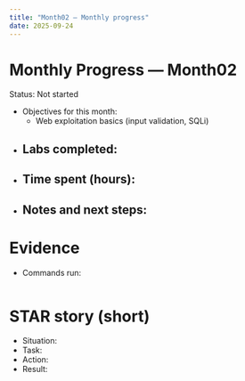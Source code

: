 ```yaml
---
title: "Month02 — Monthly progress"
date: 2025-09-24
---
```


# Monthly Progress — Month02

Status: Not started

- Objectives for this month:
  - Web exploitation basics (input validation, SQLi)
- Labs completed:
  - 
- Time spent (hours):
  - 
- Notes and next steps:
  - 

# Evidence
- Commands run:
```

```

# STAR story (short)
- Situation:
- Task:
- Action:
- Result:
